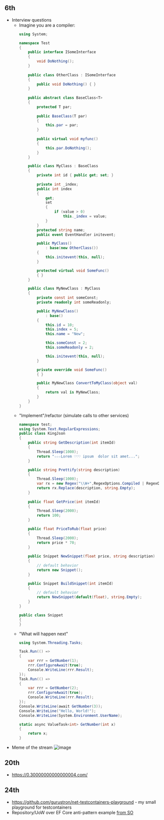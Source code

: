 ## 6th

- Interview questions
  - Imagine you are a compiler:
    ```csharp
    using System;
    
    namespace Test
    {
        public interface ISomeInterface
        {
            void DoNothing();
        }
    	
        public class OtherClass : ISomeInterface
        {
            public void DoNothing()	{ }
        }
    	
        public abstract class BaseClass<T>
        {
            protected T par;
    	
            public BaseClass(T par)
            {
                this.par = par;
            }
    		
            public virtual void myfunc()
            {
                this.par.DoNothing();
            }
        }
    
        public class MyClass : BaseClass
        {
            private int id { public get; set; }
    		
            private int _index;
            public int index
            {
                get;
                set
                {
                    if (value > 0)
                        this._index = value;
                }
            }
            protected string name;
            public event EventHandler initevent;
    
            public MyClass()
                : base(new OtherClass())
            {
                this.initevent(this, null);
            }
    
            protected virtual void SomeFunc() 
            { }
        }
    
        public class MyNewClass : MyClass
        {
            private const int someConst;
            private readonly int someReadonly;
    
            public MyNewClass()
                : base()
            {
                this.id = 10;
                this.index = 5;
                this.name = "New";
    
                this.someConst = 2;
                this.someReadonly = 2;
    
                this.initevent(this, null);
            }
    
            private override void SomeFunc()
            { }
    
            public MyNewClass ConvertToMyClass(object val)
            {
                return val is MyNewClass;
            }
        }
    }
    ```
  - "Implement"/refactor (simulate calls to other services)
    ```csharp
    namespace test;
    using System.Text.RegularExpressions;
    public class KingJson
    {
        public string GetDescription(int itemId)
        {
            Thread.Sleep(1000);
            return "☆☆☆Lorem ♡♡♡ ipsum  dolor sit amet...";
        }
    
        public string Prettify(string description)
        {
            Thread.Sleep(1000);
            var rx = new Regex("\\W+",RegexOptions.Compiled | RegexOptions.IgnoreCase);
            return rx.Replace(description, string.Empty);
        }
        
        public float GetPrice(int itemId)
        {
            Thread.Sleep(2000);
            return 100;
        }
    
        public float PriceToRub(float price)
        {
            Thread.Sleep(2000);
            return price * 70;
        }
        
        public Snippet NewSnippet(float price, string description)
        {
            // default behavior
            return new Snippet();
        }
    
        public Snippet BuildSnippet(int itemId)
        {
            // default behavior
            return NewSnippet(default(float), string.Empty);
        }
    }
    
    public class Snippet
    {    
    }
    ```
  - "What will happen next"
    ```csharp
    using System.Threading.Tasks;
    
    Task.Run(() =>
    {
        var rrr = GetNumber(1);
        rrr.ConfigureAwait(true);
        Console.WriteLine(rrr.Result);
    });
    Task.Run(() =>
    {
        var rrr = GetNumber(2);
        rrr.ConfigureAwait(true);
        Console.WriteLine(rrr.Result);
    });
    Console.WriteLine(await GetNumber(3));
    Console.WriteLine("Hello, World!");
    Console.WriteLine(System.Environment.UserName);
    
    static async ValueTask<int> GetNumber(int x)
    {
        return x;
    }
    ```
- Meme of the stream
  ![image](https://github.com/gurustron/stream-notes/assets/6535969/ba1129f0-7c15-437d-a5b5-486358b2972d)

## 20th
- https://0.30000000000000004.com/

## 24th
- https://github.com/gurustron/net-testcontainers-playground - my small playground for testcontainers
- Repository/UoW over EF Core anti-pattern example [from SO](https://stackoverflow.com/questions/76754765/how-can-i-use-theninclude-in-generic-class-in-unitofwork)
